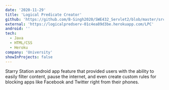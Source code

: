 ```yaml
---
date: '2020-11-29'
title: 'Logical Predicate Creator'
github: 'https://github.com/B-Singh2020/SWE432_Servlet2/blob/master/src/main/java/servlet/LogicalPredicateCalculator.java'
external: 'https://logicalpredserv-01c4ea89d3be.herokuapp.com/LPC'
android: ''
tech:
  - Java
  - HTML/CSS
  - Heroku
company: 'University'
showInProjects: false
---
```


Starry Station android app feature that provided users with the ability to easily filter content, pause the internet, and even create custom rules for blocking apps like Facebook and Twitter right from their phones.
